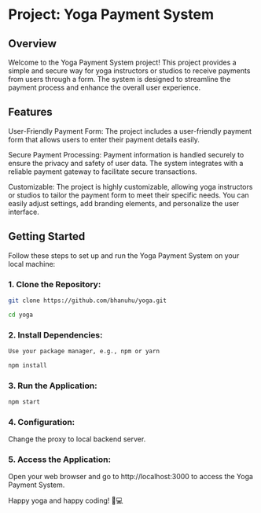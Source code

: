 
# Project: Yoga Payment System

## Overview

Welcome to the Yoga Payment System project! This project provides a simple and secure way for yoga instructors or studios to receive payments from users through a form. The system is designed to streamline the payment process and enhance the overall user experience.

## Features

User-Friendly Payment Form: The project includes a user-friendly payment form that allows users to enter their payment details easily.


Secure Payment Processing: Payment information is handled securely to ensure the privacy and safety of user data. The system integrates with a reliable payment gateway to facilitate secure transactions.


Customizable: The project is highly customizable, allowing yoga instructors or studios to tailor the payment form to meet their specific needs. You can easily adjust settings, add branding elements, and personalize the user interface.

## Getting Started

Follow these steps to set up and run the Yoga Payment System on your local machine:

### 1. Clone the Repository:  

```bash
git clone https://github.com/bhanuhu/yoga.git

cd yoga
```

### 2. Install Dependencies:  


 ```bash  
Use your package manager, e.g., npm or yarn

npm install
```

### 3. Run the Application:  

```bash
npm start
```

### 4. Configuration:  


Change the proxy to local backend server.


### 5. Access the Application:  


Open your web browser and go to http://localhost:3000 to access the Yoga Payment System.    



Happy yoga and happy coding! 🧘💻
